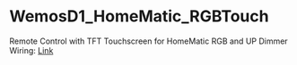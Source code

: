 # WemosD1_HomeMatic_RGBTouch
Remote Control with TFT Touchscreen for HomeMatic RGB and UP Dimmer<br>
Wiring: [Link](http://usemodj.com/2016/03/21/esp8266-display-2-8-inch-touch-lcd-with-wemos-d1-mini-board/)
